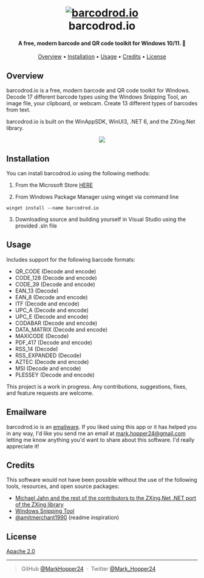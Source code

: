 <h1 align="center">
  <a href="https://www.microsoft.com/store/apps/9PHMXNX36SZZ"><img src="https://raw.githubusercontent.com/MarkHopper24/barcodrod.io/public/Assets/LockScreenLogo.scale-200.png" alt="barcodrod.io"></a><br>
  barcodrod.io
  
</h1>

<h4 align="center">A free, modern barcode and QR code toolkit for Windows 10/11. 🤠</h4>

<p align="center">
  <a href="#overview">Overview</a> •
  <a href="#installation">Installation</a> •
  <a href="#usage">Usage</a> •
  <a href="#credits">Credits</a> •
  <a href="#license">License</a>
</p>


## Overview
barcodrod.io is a free, modern barcode and QR code toolkit for Windows. Decode 17 different barcode types using the Windows Snipping Tool, an image file, your clipboard, or webcam. Create 13 different types of barcodes from text. 

barcodrod.io is built on the WinAppSDK, WinUI3, .NET 6, and the ZXing.Net library.

<p align="center">
<img src = https://github.com/MarkHopper24/barcodrod.io/blob/public/barcodrod.io.gif>
<br>
</p>

## Installation
You can install barcodrod.io using the following methods: 

1. From the Microsoft Store [HERE](https://www.microsoft.com/store/apps/9PHMXNX36SZZ)

2. From Windows Package Manager using winget via command line
```
winget install --name barcodrod.io
```
3. Downloading source and building yourself in Visual Studio using the provided .sln file

## Usage
Includes support for the following barcode formats:
- QR_CODE (Decode and encode)
- CODE_128 (Decode and encode)
- CODE_39 (Decode and encode)
- EAN_13 (Decode)
- EAN_8 (Decode and encode)
- ITF (Decode and encode)
- UPC_A (Decode and encode)
- UPC_E (Decode and encode)
- CODABAR (Decode and encode)
- DATA_MATRIX (Decode and encode)
- MAXICODE (Decode)
- PDF_417 (Decode and encode)
- RSS_14 (Decode)
- RSS_EXPANDED (Decode)
- AZTEC (Decode and encode)
- MSI (Decode and encode)
- PLESSEY (Decode and encode)

This project is a work in progress. Any contributions, suggestions, fixes, and feature requests are welcome.

## Emailware

barcodrod.io is an [emailware](https://en.wiktionary.org/wiki/emailware). If you liked using this app or it has helped you in any way, I'd like you send me an email at <mark.hopper24@gmail.com> letting me know anything you'd want to share about this software. I'd really appreciate it!

## Credits

This software would not have been possible without the use of the following tools, resources, and open source packages:

- [Michael Jahn and the rest of the contributors to the ZXing.Net .NET port of the ZXing library](https://github.com/micjahn/ZXing.Net)
- [Windows Snipping Tool](https://www.microsoft.com/store/productId/9MZ95KL8MR0L)
- [@amitmerchant1990](https://github.com/amitmerchant1990/electron-markdownify#readme) (readme inspiration)

## License

[Apache 2.0](https://github.com/MarkHopper24/barcodrod.io/blob/public/LICENSE.txt)

---

> GitHub [@MarkHopper24](https://github.com/MarkHopper24) &nbsp;&middot;&nbsp;
> Twitter [@Mark_Hopper24](https://twitter.com/Mark_Hopper24)
